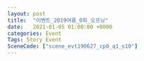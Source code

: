 ```yaml
---
layout: post
title:  "이벤트_2019여름_0화_오프닝"
date:   2021-01-05 01:00:00 +0000
categories: Event
Tags: Story Event
SceneCode: ["scene_evt190627_cp0_q1_s10"]
---
```

